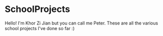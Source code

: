 # SchoolProjects

Hello! I'm Khor Zi Jian but you can call me Peter. These are all the various school projects I've done so far :)
